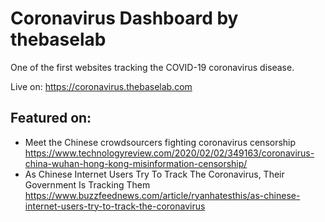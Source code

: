 # Coronavirus Dashboard by thebaselab
One of the first websites tracking the COVID-19 coronavirus disease.

Live on: https://coronavirus.thebaselab.com

## Featured on:
- Meet the Chinese crowdsourcers fighting coronavirus censorship
https://www.technologyreview.com/2020/02/02/349163/coronavirus-china-wuhan-hong-kong-misinformation-censorship/
- As Chinese Internet Users Try To Track The Coronavirus, Their Government Is Tracking Them
https://www.buzzfeednews.com/article/ryanhatesthis/as-chinese-internet-users-try-to-track-the-coronavirus